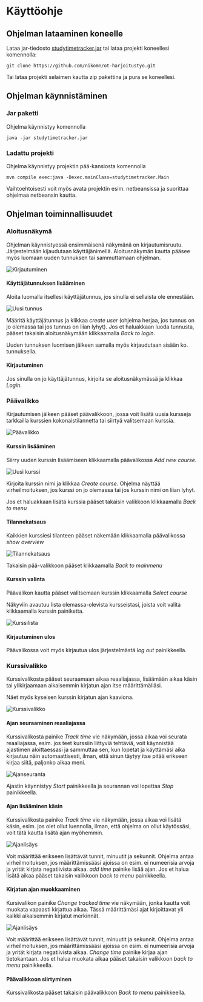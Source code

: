 # Käyttöohje

## Ohjelman lataaminen koneelle

Lataa jar-tiedosto [studytimetracker.jar](https://github.com/nikomn/ot-harjoitustyo/releases/tag/viikko7) tai lataa projekti koneellesi komennolla:

```
git clone https://github.com/nikomn/ot-harjoitustyo.git
```

Tai lataa projekti selaimen kautta zip pakettina ja pura se koneellesi.

## Ohjelman käynnistäminen

### Jar paketti

Ohjelma käynnistyy komennolla

```
java -jar studytimetracker.jar
```

### Ladattu projekti

Ohjelma käynnistyy projektin pää-kansiosta komennolla

```
mvn compile exec:java -Dexec.mainClass=studytimetracker.Main
```

Vaihtoehtoisesti voit myös avata projektin esim. netbeansissa ja suorittaa ohjelmaa netbeansin kautta.

## Ohjelman toiminnallisuudet

### Aloitusnäkymä

Ohjelman käynnistyessä ensimmäisenä näkymänä on kirjautumisruutu. Järjestelmään
kijaudutaan käyttäjänimellä. Aloitusnäkymän kautta pääsee myös luomaan uuden
tunnuksen tai sammuttamaan ohjelman.

![Kirjautuminen](https://github.com/nikomn/ot-harjoitustyo/blob/master/dokumentaatio/kuvat/login.png)

#### Käyttäjätunnuksen lisääminen

Aloita luomalla itsellesi käyttäjätunnus, jos sinulla ei sellaista ole ennestään.

![Uusi tunnus](https://github.com/nikomn/ot-harjoitustyo/blob/master/dokumentaatio/kuvat/newuser.png)

Määritä käyttäjätunnus ja klikkaa _create user_ (ohjelma herjaa, jos tunnus on
jo olemassa tai jos tunnus on liian lyhyt). Jos et haluakkaan luoda
tunnusta, pääset takaisin aloitusnäkymään klikkaamalla _Back to login_.

Uuden tunnuksen luomisen jälkeen samalla myös kirjaudutaan sisään ko. tunnuksella.

#### Kirjautuminen

Jos sinulla on jo käyttäjätunnus, kirjoita se aloitusnäkymässä ja klikkaa _Login_.

### Päävalikko

Kirjautumisen jälkeen pääset päävalikkoon, jossa voit lisätä uusia kursseja
tarkkailla kurssien kokonaistilannetta tai siirtyä valitsemaan kurssia.

![Päävalikko](https://github.com/nikomn/ot-harjoitustyo/blob/master/dokumentaatio/kuvat/mainmenu.png)

#### Kurssin lisääminen

Siirry uuden kurssin lisäämiseen klikkaamalla päävalikossa _Add new course_.

![Uusi kurssi](https://github.com/nikomn/ot-harjoitustyo/blob/master/dokumentaatio/kuvat/newcourse.png)

Kirjoita kurssin nimi ja klikkaa _Create course_. Ohjelma näyttää virheilmoituksen,
jos kurssi on jo olemassa tai jos kurssin nimi on liian lyhyt.

Jos et haluakkaan lisätä kurssia pääset takaisin valikkoon klikkaamalla _Back to menu_

#### Tilannekatsaus

Kaikkien kurssiesi tilanteen pääset näkemään klikkaamalla päävalikossa _show overview_

![Tilannekatsaus](https://github.com/nikomn/ot-harjoitustyo/blob/master/dokumentaatio/kuvat/overview.png)

Takaisin pää-valikkoon pääset klikkaamalla _Back to mainmenu_

#### Kurssin valinta

Päävalikon kautta pääset valitsemaan kurssin klikkaamalla _Select course_

Näkyviin avautuu lista olemassa-olevista kursseistasi, joista voit valita klikkaamalla kurssin painiketta.

![Kurssilista](https://github.com/nikomn/ot-harjoitustyo/blob/master/dokumentaatio/kuvat/selectcourse.png)

#### Kirjautuminen ulos

Päävalikossa voit myös kirjautua ulos järjestelmästä _log out_ painikkeella.

### Kurssivalikko

Kurssivalikosta pääset seuraamaan aikaa reaaliajassa, lisäämään aikaa käsin tai
ylikirjaamaan aikaisemmin kirjatun ajan itse määrittämälläsi.

Näet myös kyseisen kurssin kirjatun ajan kaaviona.

![Kurssivalikko](https://github.com/nikomn/ot-harjoitustyo/blob/master/dokumentaatio/kuvat/coursemenu.png)

#### Ajan seuraaminen reaaliajassa

Kurssivalikosta painike _Track time_ vie näkymään, jossa aikaa voi seurata reaaliajassa,
esim. jos teet kurssiin liittyviä tehtäviä, voit käynnistää ajastimen aloittaessasi
ja sammuttaa sen, kun lopetat ja käyttämäsi aika kirjautuu näin automaattisesti,
ilman, että sinun täytyy itse pitää erikseen kirjaa siitä, paljonko aikaa meni.

![Ajanseuranta](https://github.com/nikomn/ot-harjoitustyo/blob/master/dokumentaatio/kuvat/tracktime.png)

Ajastin käynnistyy _Start_ painikkeella ja seurannan voi lopettaa _Stop_ painikkeella.

#### Ajan lisääminen käsin

Kurssivalikosta painike _Track time_ vie näkymään, jossa aikaa voi lisätä käsin,
esim. jos olet ollut luennolla, ilman, että ohjelma on ollut käytössäsi, voit tätä
kautta lisätä ajan myöhemmin.

![Ajanlisäys](https://github.com/nikomn/ot-harjoitustyo/blob/master/dokumentaatio/kuvat/addtime.png)

Voit määrittää erikseen lisättävät tunnit, minuutit ja sekunnit. Ohjelma antaa virheilmoituksen,
jos määrittämissääsi ajoissa on esim. ei numeerisia arvoja ja yrität kirjata negatiivista aikaa.
_add time_ painike lisää ajan. Jos et halua lisätä aikaa pääset takaisin valikkoon
_back to menu_ painikkeella.

#### Kirjatun ajan muokkaaminen

Kursivalikon painike _Change tracked time_ vie näkymään, jonka kautta voit muokata
vapaasti kirjattua aikaa. Tässä määrittämäsi ajat kirjoittavat yli kaikki aikaisemmin
kirjatut merkinnät.

![Ajanlisäys](https://github.com/nikomn/ot-harjoitustyo/blob/master/dokumentaatio/kuvat/edittime.png)

Voit määrittää erikseen lisättävät tunnit, minuutit ja sekunnit. Ohjelma antaa virheilmoituksen,
jos määrittämissääsi ajoissa on esim. ei numeerisia arvoja ja yrität kirjata negatiivista aikaa.
_Change time_ painike kirjaa ajan tietokantaan. Jos et halua muokata aikaa pääset takaisin valikkoon
_back to menu_ painikkeella.

#### Päävalikkoon siirtyminen

Kurssivalikosta pääset takaisin päävalikkoon _Back to menu_ painikkeella.
